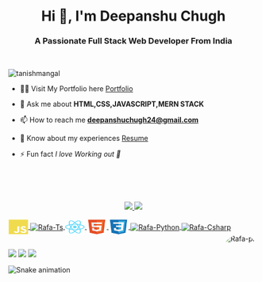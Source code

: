 <h1 align="center">Hi 👋, I'm Deepanshu Chugh</h1>
<h3 align="center">A Passionate Full Stack Web Developer From India</h3>
<br/>
<img align="right" alt "Coding" width="400" src="https://cdn.dribbble.com/users/1162077/screenshots/3848914/programmer.gif">
<p align="left"> <img src="https://komarev.com/ghpvc/?username=tanishmangal&label=Profile%20views&color=0e75b6&style=flat" alt="tanishmangal" /> </p>

- 👨‍💻 Visit My Portfolio here [Portfolio](https://gleaming-paprenjak-b904c5.netlify.app/)

- 💬 Ask me about **HTML,CSS,JAVASCRIPT,MERN STACK**

- 📫 How to reach me **deepanshuchugh24@gmail.com**

- 📄 Know about my experiences [Resume](https://drive.google.com/file/d/1Fb_tAfUBox32SACHxNF-VyCyPcgCdTcC/view?usp=sharing)

- ⚡ Fun fact *I love Working out 🤸*

<br/>
<br/>
<br/>
<br/>
<div align="center">
  <a href="https://github.com/DeepanshuChugh">
  <img height="180em" src="https://github-readme-stats.vercel.app/api?username=DeepanshuChugh&show_icons=true&theme=dracula&include_all_commits=true&count_private=true"/>
  <img height="180em" src="https://github-readme-stats.vercel.app/api/top-langs/?username=DeepanshuChugh&layout=compact&langs_count=7&theme=dracula"/>
</div>
<div style="display: inline_block"><br>
  <img align="center" alt="Rafa-Js" height="30" width="40" src="https://raw.githubusercontent.com/devicons/devicon/master/icons/javascript/javascript-plain.svg">
  <img align="center" alt="Rafa-Ts" height="30" width="40" src="https://git-scm.com/images/logos/logomark-orange@2x.png">
  <img align="center" alt="Rafa-React" height="30" width="40" src="https://raw.githubusercontent.com/devicons/devicon/master/icons/react/react-original.svg">
  <img align="center" alt="Rafa-HTML" height="30" width="40" src="https://raw.githubusercontent.com/devicons/devicon/master/icons/html5/html5-original.svg">
  <img align="center" alt="Rafa-CSS" height="30" width="40" src="https://raw.githubusercontent.com/devicons/devicon/master/icons/css3/css3-original.svg">
  <img align="center" alt="Rafa-Python" height="30" width="40" src="https://raw.githubusercontent.com/reduxjs/redux/master/logo/logo.png">
  <img align="center" alt="Rafa-Csharp" height="30" width="40" src="https://avatars.githubusercontent.com/u/54212428?s=280&v=4">
  <img align="right" alt="Rafa-pic" height="150" style="border-radius:50px;" src="https://t4.ftcdn.net/jpg/02/73/46/99/360_F_273469972_ESU9Rq3eIpSrK3xddlIEyDh7vrslbiGg.jpg">
</div>
  
  ##
 
<div> 
<a href="https://www.instagram.com/deepanshuu_chugh/" target="_blank"><img src="https://img.shields.io/badge/-Instagram-%23E4405F?style=for-the-badge&logo=instagram&logoColor=white" target="_blank"></a>
<a href = "mailto:deepanshuchugh24@gmail.com"><img src="https://img.shields.io/badge/-Gmail-%23333?style=for-the-badge&logo=gmail&logoColor=white" target="_blank"></a>
<a href="https://www.linkedin.com/in/DeepanshuChugh" target="_blank"><img src="https://img.shields.io/badge/-LinkedIn-%230077B5?style=for-the-badge&logo=linkedin&logoColor=white" target="_blank"></a> 
 
  ![Snake animation](https://github.com/DeepanshuChugh/DeepanshuChugh/blob/output/github-contribution-grid-snake.svg)
 
</div>


